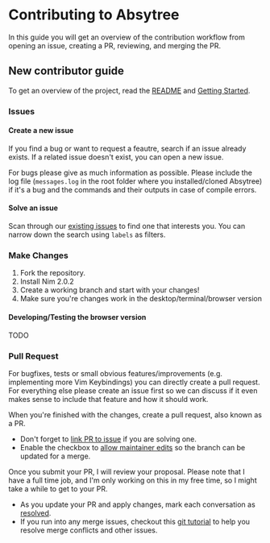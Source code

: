# Contributing to Absytree

In this guide you will get an overview of the contribution workflow from opening an issue, creating a PR, reviewing, and merging the PR.

## New contributor guide

To get an overview of the project, read the [README](README.md) and [Getting Started](docs/getting_started.md).

### Issues

#### Create a new issue

If you find a bug or want to request a feautre, search if an issue already exists. If a related issue doesn't exist, you can open a new issue.

For bugs please give as much information as possible.
Please include the log file (`messages.log` in the root folder where you installed/cloned Absytree) if it's a bug and the commands and their outputs in case of compile errors.

#### Solve an issue

Scan through our [existing issues](https://github.com/github/docs/issues) to find one that interests you. You can narrow down the search using `labels` as filters.

### Make Changes

1. Fork the repository.
2. Install Nim 2.0.2
3. Create a working branch and start with your changes!
4. Make sure you're changes work in the desktop/terminal/browser version

#### Developing/Testing the browser version

TODO

### Pull Request

For bugfixes, tests or small obvious features/improvements (e.g. implementing more Vim Keybindings) you can directly create a pull request.
For everything else please create an issue first so we can discuss if it even makes sense to include that feature and how it should work.

When you're finished with the changes, create a pull request, also known as a PR.
- Don't forget to [link PR to issue](https://docs.github.com/en/issues/tracking-your-work-with-issues/linking-a-pull-request-to-an-issue) if you are solving one.
- Enable the checkbox to [allow maintainer edits](https://docs.github.com/en/github/collaborating-with-issues-and-pull-requests/allowing-changes-to-a-pull-request-branch-created-from-a-fork) so the branch can be updated for a merge.

Once you submit your PR, I will review your proposal. Please note that I have a full time job, and I'm only working on this in my free time, so I might take a while to get to your PR.
- As you update your PR and apply changes, mark each conversation as [resolved](https://docs.github.com/en/github/collaborating-with-issues-and-pull-requests/commenting-on-a-pull-request#resolving-conversations).
- If you run into any merge issues, checkout this [git tutorial](https://github.com/skills/resolve-merge-conflicts) to help you resolve merge conflicts and other issues.
